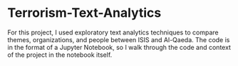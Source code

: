 # Terrorism-Text-Analytics
For this project, I used exploratory text analytics techniques to compare themes, organizations, and people between ISIS and Al-Qaeda. The code is in the format of a Jupyter Notebook, so I walk through the code and context of the project in the notebook itself.
